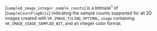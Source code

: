 [`sampled_image_integer_sample_counts`] is a bitmask<sup>1</sup> of
[`SampleCountFlagBits`] indicating the sample counts supported for
all 2D images created with `VK_IMAGE_TILING_OPTIMAL`, `usage`
containing `VK_IMAGE_USAGE_SAMPLED_BIT`, and an integer color
format.